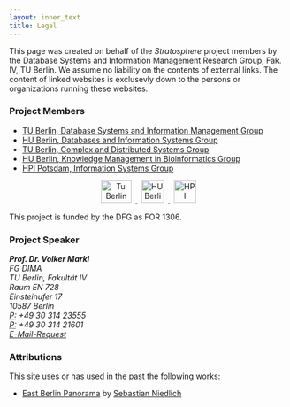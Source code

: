 ```yaml
--- 
layout: inner_text
title: Legal 
---
```


This page was created on behalf of the *Stratosphere* project members by the Database Systems and Information Management Research Group, Fak. IV, TU Berlin. We assume no liability on the contents of external links. The content of linked websites is exclusevly down to the persons or organizations running these websites.

### Project Members

* [TU Berlin, Database Systems and Information Management Group](http://www.dima.tu-berlin.de/)
* [HU Berlin, Databases and Information Systems Group](http://www.dbis.informatik.hu-berlin.de/)
* [TU Berlin, Complex and Distributed Systems Group](http://www.cit.tu-berlin.de/)
* [HU Berlin, Knowledge Management in Bioinformatics Group](http://www.informatik.hu-berlin.de/forschung/gebiete/wbi/)
* [HPI Potsdam, Information Systems Group](http://www.hpi.uni-potsdam.de/naumann/home.html)

<p style="text-align: center;">
  <a href="http://www.tu-berlin.de">
    <img style="width: 55px; height: 40px; border-width: 0px; border-style: solid; margin: 0 0.5em;" src="{{ site.baseurl }}/img/logo/TUBerlin-logo.svg" alt="Tu Berlin">
  </a>
  <a href="http://www.hu-berlin.de/">
    <img style="width: 41px; height: 40px; border-width: 0px; border-style: solid; margin: 0 0.5em;" src="{{ site.baseurl }}/img/logo/HU-logo.svg" alt="HU Berlin">
  </a>
  <a href="http://www.hpi.uni-potsdam.de/">
    <img style="width: 40px; height: 40px; border-width: 0px; border-style: solid; margin: 0 0.5em;" src="{{ site.baseurl }}/img/logo/HPI-logo.png" alt="HPI">
  </a>
</p>

<p>This project is funded by the DFG as FOR 1306.</p>

### Project Speaker

<address>
  <strong>Prof. Dr. Volker Markl</strong><br />
  FG DIMA<br />
  TU Berlin, Fakultät IV<br />
  Raum EN 728<br />
  Einsteinufer 17<br />
  10587 Berlin<br />
  <abbr title="Phone">P:</abbr> +49 30 314 23555<br />
  <abbr title="Phone">P:</abbr> +49 30 314 21601<br />
  <a href="http://www.tu-berlin.de/allgemeine_seiten/e-mail-anfrage/id/42202/?no_cache=1&amp;ask_mail=TPOY2QAHHAP8KOQew7wCc786NjNnWiZkX7xz%2F0pwSFM%3D&amp;ask_name=Prof.%20Dr.%20Volker%20Markl" title="E-Mail Contact Form">E-Mail-Request</a>
</address>

### Attributions

This site uses or has used in the past the following works:

* [East Berlin Panorama](http://www.flickr.com/photos/42311564@N00/3877349119/) by [Sebastian Niedlich](http://www.flickr.com/photos/42311564@N00/) 

